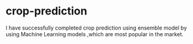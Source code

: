 # crop-prediction
I have successfully completed crop prediction using ensemble model by using Machine Learning models ,which are most popular in the market.
